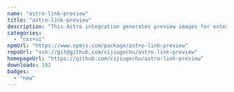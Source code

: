 ```yaml
---
name: "astro-link-preview"
title: "astro-link-preview"
description: "This Astro integration generates preview images for external links."
categories:
  - "css+ui"
npmUrl: "https://www.npmjs.com/package/astro-link-preview"
repoUrl: "ssh://git@github.com/cijiugechu/astro-link-preview"
homepageUrl: "https://github.com/cijiugechu/astro-link-preview"
downloads: 102
badges:
  - "new"
---
```


